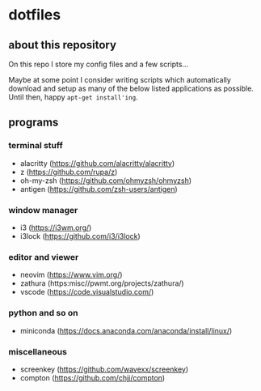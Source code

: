 # dotfiles

## about this repository

On this repo I store my config files and a few scripts...

Maybe at some point I consider writing scripts which automatically download and
setup as many of the below listed applications as possible. Until then, happy
``apt-get install'ing``.

## programs

### terminal stuff

- alacritty (https://github.com/alacritty/alacritty)
- z (https://github.com/rupa/z)
- oh-my-zsh (https://github.com/ohmyzsh/ohmyzsh)
- antigen (https://github.com/zsh-users/antigen)

### window manager
- i3 (https://i3wm.org/)
- i3lock (https://github.com/i3/i3lock)

### editor and viewer
- neovim (https://www.vim.org/)
- zathura (https:misc//pwmt.org/projects/zathura/)
- vscode (https://code.visualstudio.com/)

### python and so on
- miniconda (https://docs.anaconda.com/anaconda/install/linux/)

### miscellaneous
- screenkey (https://github.com/wavexx/screenkey)
- compton (https://github.com/chjj/compton)
